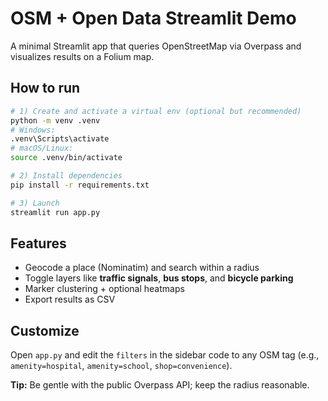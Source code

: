 
# OSM + Open Data Streamlit Demo

A minimal Streamlit app that queries OpenStreetMap via Overpass and visualizes results on a Folium map.

## How to run

```bash
# 1) Create and activate a virtual env (optional but recommended)
python -m venv .venv
# Windows:
.venv\Scripts\activate
# macOS/Linux:
source .venv/bin/activate

# 2) Install dependencies
pip install -r requirements.txt

# 3) Launch
streamlit run app.py
```

## Features
- Geocode a place (Nominatim) and search within a radius
- Toggle layers like **traffic signals**, **bus stops**, and **bicycle parking**
- Marker clustering + optional heatmaps
- Export results as CSV

## Customize
Open `app.py` and edit the `filters` in the sidebar code to any OSM tag
(e.g., `amenity=hospital`, `amenity=school`, `shop=convenience`).

**Tip:** Be gentle with the public Overpass API; keep the radius reasonable.
